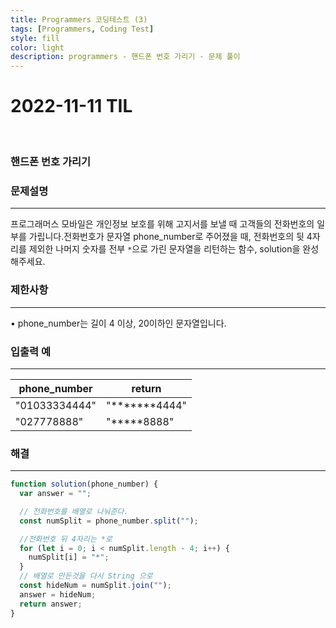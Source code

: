 ```yaml
---
title: Programmers 코딩테스트 (3)
tags: [Programmers, Coding Test]
style: fill
color: light
description: programmers - 핸드폰 번호 가리기 - 문제 풀이
---
```


# 2022-11-11 TIL

<br/>

### 핸드폰 번호 가리기

### 문제설명

---

프로그래머스 모바일은 개인정보 보호를 위해 고지서를 보낼 때 고객들의 전화번호의 일부를 가립니다.전화번호가 문자열 phone_number로 주어졌을 때, 전화번호의 뒷 4자리를 제외한 나머지 숫자를 전부 `*`으로 가린 문자열을 리턴하는 함수, solution을 완성해주세요.

### 제한사항

---

• phone_number는 길이 4 이상, 20이하인 문자열입니다.

### 입출력 예

---

| phone_number  | return           |
| ------------- | ---------------- |
| "01033334444" | "**\*\*\***4444" |
| "027778888"   | "**\***8888"     |

### 해결

---

```jsx
function solution(phone_number) {
  var answer = "";

  // 전화번호를 배열로 나눠준다.
  const numSplit = phone_number.split("");

  //전화번호 뒤 4자리는 *로
  for (let i = 0; i < numSplit.length - 4; i++) {
    numSplit[i] = "*";
  }
  // 배열로 만든것을 다시 String 으로
  const hideNum = numSplit.join("");
  answer = hideNum;
  return answer;
}
```
